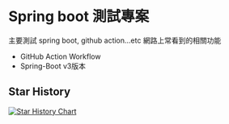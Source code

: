 # Spring boot 測試專案

主要測試 spring boot, github action...etc 網路上常看到的相關功能  
- GitHub Action Workflow
- Spring-Boot v3版本

## Star History

[![Star History Chart](https://api.star-history.com/svg?repos=vancetang/demo&type=Date)](https://star-history.com/#vancetang/demo&Date)

